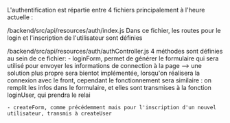 L'authentification est répartie entre 4 fichiers principalement à l'heure actuelle :

/backend/src/api/resources/auth/index.js
Dans ce fichier, les routes pour le login et l'inscription de l'utilisateur sont définies

/backend/src/api/resources/auth/authController.js
4 méthodes sont définies au sein de ce fichier:
    - loginForm, permet de générer le formulaire qui sera utilisé pour envoyer les informations de connection à la page --> une solution plus
    propre sera bientot implémentée, lorsqu'on réalisera la connexion avec le front, cependant le fonctionnement sera similaire : on remplit les infos dans le formulaire, et elles sont transmises à la fonction loginUser, qui prendra le relai

    - createForm, comme précédemment mais pour l'inscription d'un nouvel utilisateur, transmis à createUser
